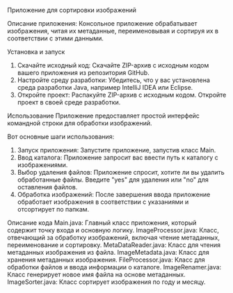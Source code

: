 Приложение для сортировки изображений

Описание приложения: 
Консольное приложение обрабатывает изображения, читая их метаданные, переименовывая и сортируя их в соответствии с этими данными.

Установка и запуск
1. Скачайте исходный код:
Скачайте ZIP-архив с исходным кодом вашего приложения из репозитория GitHub.
2. Настройте среду разработки:
Убедитесь, что у вас установлена среда разработки Java, например IntelliJ IDEA или Eclipse.
3. Откройте проект:
Распакуйте ZIP-архив с исходным кодом.
Откройте проект в своей среде разработки.

Использование
Приложение предоставляет простой интерфейс командной строки для обработки изображений.

Вот основные шаги использования:
1. Запуск приложения:
Запустите приложение, запустив класс Main.
2. Ввод каталога:
Приложение запросит вас ввести путь к каталогу с изображениями.
3. Выбор удаления файлов:
Приложение спросит, хотите ли вы удалить обработанные файлы.
Введите "yes" для удаления или "no" для оставления файлов.
4. Обработка изображений:
После завершения ввода приложение обработает изображения в соответствии с указаниями и отсортирует по папкам.

Описание кода
Main.java: Главный класс приложения, который содержит точку входа и основную логику.
ImageProcessor.java: Класс, отвечающий за обработку изображений, включая чтение метаданных, переименование и сортировку.
MetaDataReader.java: Класс для чтения метаданных изображения из файла.
ImageMetadata.java: Класс для хранения метаданных изображения.
FileProcessor.java: Класс для обработки файлов и ввода информации о каталоге.
ImageRenamer.java: Класс генерирует новое имя файла на основе метаданных.
ImageSorter.java: Класс сортирует изображения по году и месяцу.
